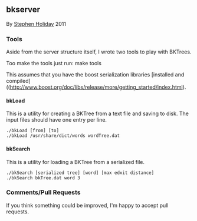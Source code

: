 ## bkserver ##

By [Stephen Holiday](http://stephenholiday.com) 2011



### Tools ###

Aside from the server structure itself, I wrote two tools to play with BKTrees.

Too make the tools just run:
    make tools
    
This assumes that you have the boost serialization libraries [installed and compiled]((http://www.boost.org/doc/libs/release/more/getting_started/index.html).


#### bkLoad ####
This is a utility for creating a BKTree from a text file and saving to disk.
The input files should have one entry per line.

    ./bkLoad [from] [to]
    ./bkLoad /usr/share/dict/words wordTree.dat

#### bkSearch ####
This is a utility for loading a BKTree from a serialized file.

    ./bkSearch [serialized tree] [word] [max edxit distance]
    ./bkSearch bkTree.dat word 3
    
### Comments/Pull Requests ###
If you think something could be improved, I'm happy to accept pull requests.